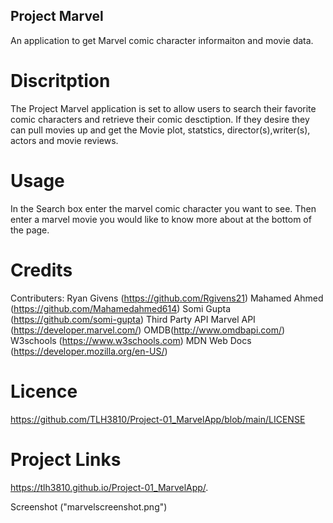
## Project Marvel
An application to get Marvel comic character informaiton and movie data.
# Discritption
The Project Marvel application is set to allow users to search their favorite comic characters and retrieve their comic desctiption. If they desire they can pull movies up and get the Movie plot, statstics, director(s),writer(s), actors and movie reviews.
# Usage
In the Search box enter the marvel comic character you want to see.
Then enter a marvel movie you would like to know more about at the bottom of the page.
# Credits
Contributers:
Ryan Givens (https://github.com/Rgivens21)
Mahamed Ahmed (https://github.com/Mahamedahmed614)
Somi Gupta (https://github.com/somi-gupta)
Third Party API
Marvel API (https://developer.marvel.com/)
OMDB(http://www.omdbapi.com/)
W3schools (https://www.w3schools.com)
MDN Web Docs (https://developer.mozilla.org/en-US/)
# Licence
https://github.com/TLH3810/Project-01_MarvelApp/blob/main/LICENSE
# Project Links
https://tlh3810.github.io/Project-01_MarvelApp/.

Screenshot ("marvelscreenshot.png")